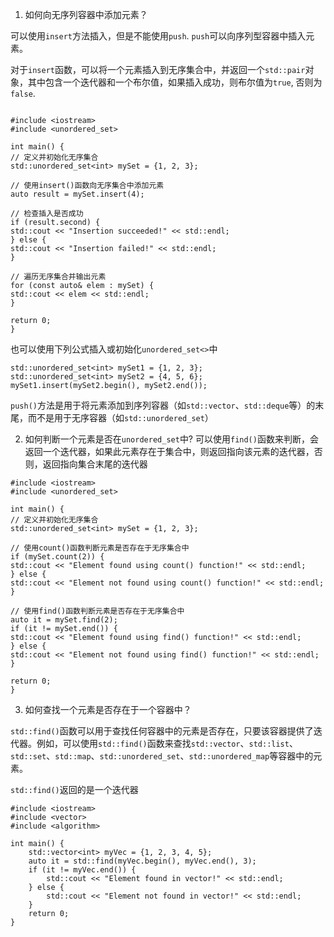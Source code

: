 1. 如何向无序列容器中添加元素？

可以使用`insert`方法插入，但是不能使用`push`.  `push`可以向序列型容器中插入元素。

对于`insert`函数，可以将一个元素插入到无序集合中，并返回一个`std::pair`对象，其中包含一个迭代器和一个布尔值，如果插入成功，则布尔值为`true`, 否则为`false`.

```

#include <iostream>
#include <unordered_set>

int main() {
// 定义并初始化无序集合
std::unordered_set<int> mySet = {1, 2, 3};

// 使用insert()函数向无序集合中添加元素
auto result = mySet.insert(4);

// 检查插入是否成功
if (result.second) {
std::cout << "Insertion succeeded!" << std::endl;
} else {
std::cout << "Insertion failed!" << std::endl;
}

// 遍历无序集合并输出元素
for (const auto& elem : mySet) {
std::cout << elem << std::endl;
}

return 0;
}
```

也可以使用下列公式插入或初始化`unordered_set<>`中

```
std::unordered_set<int> mySet1 = {1, 2, 3};
std::unordered_set<int> mySet2 = {4, 5, 6};
mySet1.insert(mySet2.begin(), mySet2.end());

```

`push()`方法是用于将元素添加到序列容器（如`std::vector`、`std::deque`等）的末尾，而不是用于无序容器（如`std::unordered_set`）

2. 如何判断一个元素是否在`unordered_set`中?  可以使用`find()`函数来判断，会返回一个迭代器，如果此元素存在于集合中，则返回指向该元素的迭代器，否则，返回指向集合末尾的迭代器 

```
#include <iostream>
#include <unordered_set>

int main() {
// 定义并初始化无序集合
std::unordered_set<int> mySet = {1, 2, 3};

// 使用count()函数判断元素是否存在于无序集合中
if (mySet.count(2)) {
std::cout << "Element found using count() function!" << std::endl;
} else {
std::cout << "Element not found using count() function!" << std::endl;
}

// 使用find()函数判断元素是否存在于无序集合中
auto it = mySet.find(2);
if (it != mySet.end()) {
std::cout << "Element found using find() function!" << std::endl;
} else {
std::cout << "Element not found using find() function!" << std::endl;
}

return 0;
}

```


3. 如何查找一个元素是否存在于一个容器中？

`std::find()`函数可以用于查找任何容器中的元素是否存在，只要该容器提供了迭代器。例如，可以使用`std::find()`函数来查找`std::vector`、`std::list`、`std::set`、`std::map`、`std::unordered_set`、`std::unordered_map`等容器中的元素。

`std::find()`返回的是一个迭代器

```
#include <iostream>
#include <vector>
#include <algorithm>

int main() {
    std::vector<int> myVec = {1, 2, 3, 4, 5};
    auto it = std::find(myVec.begin(), myVec.end(), 3);
    if (it != myVec.end()) {
        std::cout << "Element found in vector!" << std::endl;
    } else {
        std::cout << "Element not found in vector!" << std::endl;
    }
    return 0;
}

```

